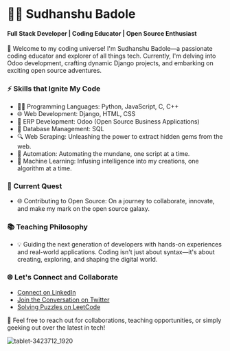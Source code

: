 
# 👨‍💻 Sudhanshu Badole
#### Full Stack Developer | Coding Educator | Open Source Enthusiast

🚀 Welcome to my coding universe! I'm Sudhanshu Badole—a passionate coding educator and explorer of all things tech. Currently, I'm delving into Odoo development, crafting dynamic Django projects, and embarking on exciting open source adventures.


### ⚡ Skills that Ignite My Code
- 👨‍💻 Programming Languages: Python, JavaScript, C, C++
- 🌐 Web Development: Django, HTML, CSS
- 💼 ERP Development: Odoo (Open Source Business Applications)
- 🤖 Database Management: SQL
- 🔍 Web Scraping: Unleashing the power to extract hidden gems from the web.
- 💼 Automation: Automating the mundane, one script at a time.
- 🤖 Machine Learning: Infusing intelligence into my creations, one algorithm at a time.

### 🌱 Current Quest
- 🌐 Contributing to Open Source: On a journey to collaborate, innovate, and make my mark on the open source galaxy.

### 📚 Teaching Philosophy
- 💡 Guiding the next generation of developers with hands-on experiences and real-world applications. Coding isn't just about syntax—it's about creating, exploring, and shaping the digital world.

### 🌐 Let's Connect and Collaborate
- [Connect on LinkedIn](https://www.linkedin.com/in/sudhanshubadole)
- [Join the Conversation on Twitter](https://twitter.com/BadoleSudhanshu)
- [Solving Puzzles on LeetCode](https://leetcode.com/sudhanshu_badole/)

💌 Feel free to reach out for collaborations, teaching opportunities, or simply geeking out over the latest in tech!

![tablet-3423712_1920](https://github.com/Sudhanshu-Badole/Sudhanshu-Badole/assets/117152309/8f751856-5fdb-4c2f-8224-f4630f15fd3f)

